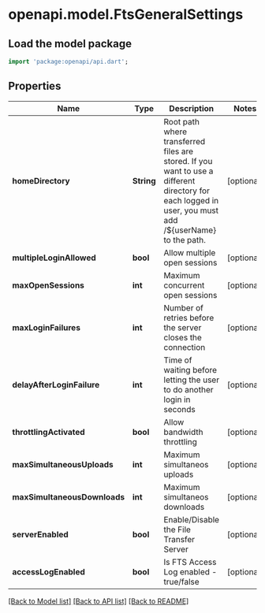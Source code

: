# openapi.model.FtsGeneralSettings

## Load the model package
```dart
import 'package:openapi/api.dart';
```

## Properties
Name | Type | Description | Notes
------------ | ------------- | ------------- | -------------
**homeDirectory** | **String** | Root path where transferred files are stored. If you want to use a different directory for each logged in user, you must add /${userName} to the path. | [optional] 
**multipleLoginAllowed** | **bool** | Allow multiple open sessions | [optional] 
**maxOpenSessions** | **int** | Maximum concurrent open sessions | [optional] 
**maxLoginFailures** | **int** | Number of retries before the server closes the connection | [optional] 
**delayAfterLoginFailure** | **int** | Time of waiting before letting the user to do another login in seconds | [optional] 
**throttlingActivated** | **bool** | Allow bandwidth throttling | [optional] 
**maxSimultaneousUploads** | **int** | Maximum simultaneos uploads | [optional] 
**maxSimultaneousDownloads** | **int** | Maximum simultaneos downloads | [optional] 
**serverEnabled** | **bool** | Enable/Disable the File Transfer Server | [optional] 
**accessLogEnabled** | **bool** | Is FTS Access Log enabled - true/false | [optional] 

[[Back to Model list]](../README.md#documentation-for-models) [[Back to API list]](../README.md#documentation-for-api-endpoints) [[Back to README]](../README.md)



